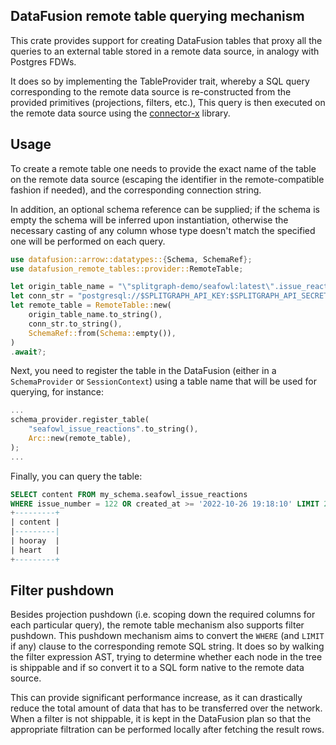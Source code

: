 ## DataFusion remote table querying mechanism

This crate provides support for creating DataFusion tables that proxy all the queries to an external
table stored in a remote data source, in analogy with Postgres FDWs.

It does so by implementing the TableProvider trait, whereby a SQL query corresponding to the remote
data source is re-constructed from the provided primitives (projections, filters, etc.), This query
is then executed on the remote data source using the
[connector-x](https://docs.rs/connectorx/latest/connectorx/) library.

## Usage

To create a remote table one needs to provide the exact name of the table on the remote data source
(escaping the identifier in the remote-compatible fashion if needed), and the corresponding
connection string.

In addition, an optional schema reference can be supplied; if the schema is empty the schema will be
inferred upon instantiation, otherwise the necessary casting of any column whose type doesn't match
the specified one will be performed on each query.

```rust
use datafusion::arrow::datatypes::{Schema, SchemaRef};
use datafusion_remote_tables::provider::RemoteTable;

let origin_table_name = "\"splitgraph-demo/seafowl:latest\".issue_reactions";
let conn_str = "postgresql://$SPLITGRAPH_API_KEY:$SPLITGRAPH_API_SECRET@data.splitgraph.com:5432/ddn";
let remote_table = RemoteTable::new(
    origin_table_name.to_string(),
    conn_str.to_string(),
    SchemaRef::from(Schema::empty()),
)
.await?;
```

Next, you need to register the table in the DataFusion (either in a `SchemaProvider` or
`SessionContext`) using a table name that will be used for querying, for instance:

```rust
...
schema_provider.register_table(
    "seafowl_issue_reactions".to_string(),
    Arc::new(remote_table),
);
...
```

Finally, you can query the table:

```sql
SELECT content FROM my_schema.seafowl_issue_reactions
WHERE issue_number = 122 OR created_at >= '2022-10-26 19:18:10' LIMIT 2;
+---------+
| content |
|---------|
| hooray  |
| heart   |
+---------+
```

## Filter pushdown

Besides projection pushdown (i.e. scoping down the required columns for each particular query), the
remote table mechanism also supports filter pushdown. This pushdown mechanism aims to convert the
`WHERE` (and `LIMIT` if any) clause to the corresponding remote SQL string. It does so by walking
the filter expression AST, trying to determine whether each node in the tree is shippable and if so
convert it to a SQL form native to the remote data source.

This can provide significant performance increase, as it can drastically reduce the total amount of
data that has to be transferred over the network. When a filter is not shippable, it is kept in the
DataFusion plan so that the appropriate filtration can be performed locally after fetching the
result rows.
